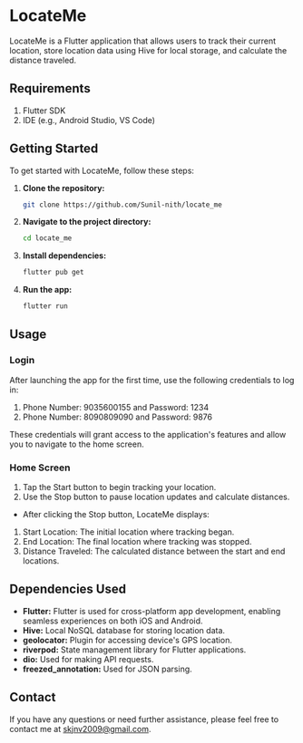 # LocateMe

LocateMe is a Flutter application that allows users to track their current location, store location data using Hive for local storage, and calculate the distance traveled.



## Requirements
  1. Flutter SDK
  2. IDE (e.g., Android Studio, VS Code)
 
## Getting Started

To get started with LocateMe, follow these steps:

1. **Clone the repository:**

   ```bash
   git clone https://github.com/Sunil-nith/locate_me

2. **Navigate to the project directory:**

     ```bash
     cd locate_me

3. **Install dependencies:**

    ```bash
    flutter pub get
4. **Run the app:**

   ```bash
   flutter run

## Usage
 ### Login
After launching the app for the first time, use the following credentials to log in:
1. Phone Number: 9035600155 and Password: 1234
2. Phone Number: 8090809090 and Password: 9876

These credentials will grant access to the application's features and allow you to navigate to the home screen.
### Home Screen
1. Tap the Start button to begin tracking your location.
2. Use the Stop button to pause location updates and calculate distances.

- After clicking the Stop button, LocateMe displays:
 1. Start Location: The initial location where tracking began.
2. End Location: The final location where tracking was stopped.
3. Distance Traveled: The calculated distance between the start and end locations.


## Dependencies Used

- **Flutter:** Flutter is used for cross-platform app development, enabling seamless experiences on both iOS and Android.
- **Hive:**  Local NoSQL database for storing location data.
- **geolocator:** Plugin for accessing device's GPS location.
- **riverpod:** State management library for Flutter applications.
- **dio:** Used for making API requests.
- **freezed_annotation:** Used for JSON parsing.


## Contact

If you have any questions or need further assistance, please feel free to contact me at skjnv2009@gmail.com.

